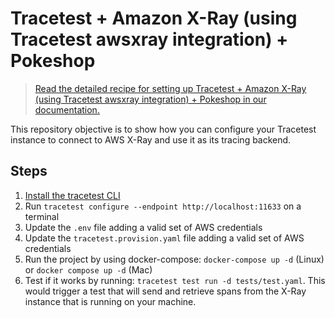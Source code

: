 # Tracetest + Amazon X-Ray (using Tracetest awsxray integration) + Pokeshop

> [Read the detailed recipe for setting up Tracetest + Amazon X-Ray (using Tracetest awsxray integration) + Pokeshop in our documentation.](https://docs.tracetest.io/examples-tutorials/recipes/running-tracetest-with-aws-x-ray-pokeshop)

This repository objective is to show how you can configure your Tracetest instance to connect to AWS X-Ray and use it as its tracing backend.

## Steps

1. [Install the tracetest CLI](https://docs.tracetest.io/installing/)
2. Run `tracetest configure --endpoint http://localhost:11633` on a terminal
3. Update the `.env` file adding a valid set of AWS credentials
4. Update the `tracetest.provision.yaml` file adding a valid set of AWS credentials
5. Run the project by using docker-compose: `docker-compose up -d` (Linux) or `docker compose up -d` (Mac)
6. Test if it works by running: `tracetest test run -d tests/test.yaml`. This would trigger a test that will send and retrieve spans from the X-Ray instance that is running on your machine.
